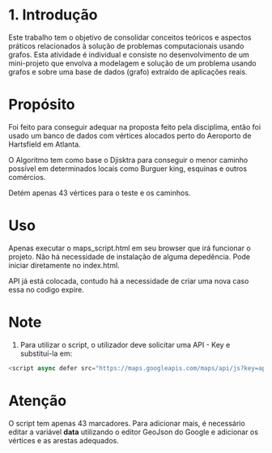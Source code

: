 # 1. Introdução

Este trabalho tem o objetivo de consolidar conceitos teóricos e aspectos práticos relacionados à solução
de problemas computacionais usando grafos. Esta atividade é individual e consiste no desenvolvimento
de um mini-projeto que envolva a modelagem e solução de um problema usando grafos e sobre uma
base de dados (grafo) extraído de aplicações reais. 

# Propósito

Foi feito para conseguir adequar na proposta feito pela disciplima, então foi usado um banco de dados com 
vértices alocados perto do Aeroporto de Hartsfield em Atlanta.

O Algoritmo tem como base o Djisktra para conseguir o menor caminho possível em determinados locais como 
Burguer king, esquinas e outros comércios.

Detém apenas 43 vértices para o teste e os caminhos.

# Uso

Apenas executar o maps_script.html em seu browser que irá funcionar o projeto. Não há necessidade de instalação de
alguma depedência. Pode iniciar diretamente no index.html.

API já está colocada, contudo há a necessidade de criar uma nova caso essa no codigo expire.

# Note

1. Para utilizar o script, o utilizador deve solicitar uma API - Key e substituí-la em:
```javascript
<script async defer src="https://maps.googleapis.com/maps/api/js?key=apikey&callback=initMap">
```

# Atenção

O script tem apenas 43 marcadores. Para adicionar mais, é necessário editar a variável **data** utilizando o 
editor GeoJson do Google e adicionar os vértices e as arestas adequados.